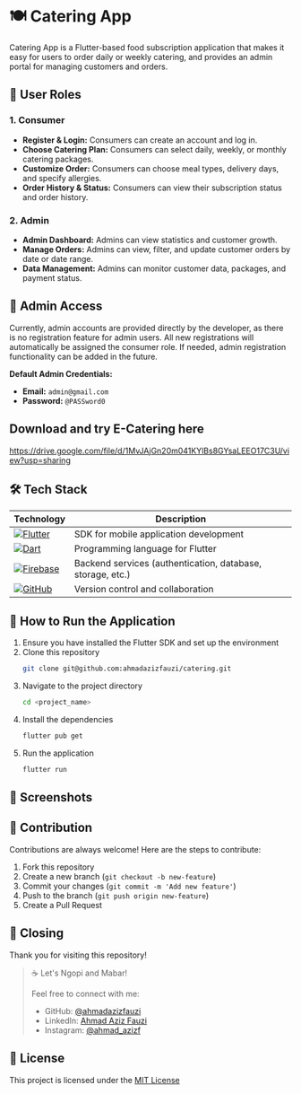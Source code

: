 # 🍽️ Catering App

Catering App is a Flutter-based food subscription application that makes it easy for users to order daily or weekly catering, and provides an admin portal for managing customers and orders.

## 👥 User Roles

### 1. Consumer
- **Register & Login:** Consumers can create an account and log in.
- **Choose Catering Plan:** Consumers can select daily, weekly, or monthly catering packages.
- **Customize Order:** Consumers can choose meal types, delivery days, and specify allergies.
- **Order History & Status:** Consumers can view their subscription status and order history.

### 2. Admin
- **Admin Dashboard:** Admins can view statistics and customer growth.
- **Manage Orders:** Admins can view, filter, and update customer orders by date or date range.
- **Data Management:** Admins can monitor customer data, packages, and payment status.

## 🔑 Admin Access
Currently, admin accounts are provided directly by the developer, as there is no registration feature for admin users. All new registrations will automatically be assigned the consumer role. If needed, admin registration functionality can be added in the future.

**Default Admin Credentials:**

- **Email:** `admin@gmail.com`
- **Password:** `@PASSword0`

## Download and try E-Catering here
https://drive.google.com/file/d/1MvJAjGn20m041KYlBs8GYsaLEEO17C3U/view?usp=sharing  

## 🛠️ Tech Stack

| Technology | Description |
|------------|-------------|
| [![Flutter](https://img.shields.io/badge/Flutter-02569B?style=for-the-badge&logo=flutter&logoColor=white)](https://flutter.dev/) | SDK for mobile application development |
| [![Dart](https://img.shields.io/badge/Dart-0175C2?style=for-the-badge&logo=dart&logoColor=white)](https://dart.dev/) | Programming language for Flutter |
| [![Firebase](https://img.shields.io/badge/Firebase-FFCA28?style=for-the-badge&logo=firebase&logoColor=white)](https://firebase.google.com/) | Backend services (authentication, database, storage, etc.) |
| [![GitHub](https://img.shields.io/badge/GitHub-100000?style=for-the-badge&logo=github&logoColor=white)](https://github.com/) | Version control and collaboration |

## 🚀 How to Run the Application

1. Ensure you have installed the Flutter SDK and set up the environment
2. Clone this repository
   ```bash
   git clone git@github.com:ahmadazizfauzi/catering.git
4. Navigate to the project directory
   ```bash
   cd <project_name>
6. Install the dependencies
   ```bash
   flutter pub get
7. Run the application
   ```bash
   flutter run

## 📱 Screenshots

## 🤝 Contribution

Contributions are always welcome! Here are the steps to contribute:

1. Fork this repository
2. Create a new branch (`git checkout -b new-feature`)
3. Commit your changes (`git commit -m 'Add new feature'`)
4. Push to the branch (`git push origin new-feature`)
5. Create a Pull Request

## 🙏 Closing

Thank you for visiting this repository! 

> ☕️ Let's Ngopi and Mabar! 
> 
> Feel free to connect with me:
> - GitHub: [@ahmadazizfauzi](https://github.com/ahmadazizfauzi)
> - LinkedIn: [Ahmad Aziz Fauzi](https://linkedin.com/in/ahmadazizfauzi)
> - Instagram: [@ahmad_azizf](https://instagram.com/ahmad_azizf)

## 📝 License

This project is licensed under the [MIT License](LICENSE)
